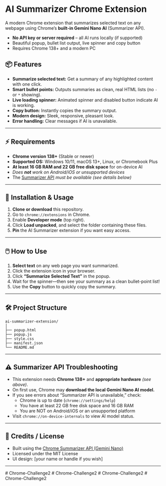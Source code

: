 


# AI Summarizer Chrome Extension

A modern Chrome extension that summarizes selected text on any webpage using Chrome’s **built-in Gemini Nano AI** (Summarizer API).  
- **No API key or server required** – all AI runs locally (if supported)
- Beautiful popup, bullet list output, live spinner and copy button
- Requires Chrome 138+ and a modern PC



## 📦 Features

- **Summarize selected text:** Get a summary of any highlighted content with one click.
- **Smart bullet points:** Outputs summaries as clean, real HTML lists (no `-` or `*` showing).
- **Live loading spinner:** Animated spinner and disabled button indicate AI is working.
- **Copy button:** Instantly copies the summary output.
- **Modern design:** Sleek, responsive, pleasant look.
- **Error handling:** Clear messages if AI is unavailable.

---

## ⚡️ Requirements

- **Chrome version 138+** (Stable or newer)
- **Supported OS:** Windows 10/11, macOS 13+, Linux, or Chromebook Plus
- **At least 16 GB RAM and 22 GB free disk space** for on-device AI
- _Does **not** work on Android/iOS or unsupported devices_
- The [Summarizer API](https://developer.chrome.com/docs/web-platform/summarizer/) _must be available (see details below)_

---

## 🚀 Installation & Usage

1. **Clone or download** this repository.
2. Go to `chrome://extensions` in Chrome.
3. Enable **Developer mode** (top right).
4. Click **Load unpacked**, and select the folder containing these files.
5. **Pin** the AI Summarizer extension if you want easy access.

---

## 🖱️ How to Use

1. **Select text** on any web page you want summarized.
2. Click the extension icon in your browser.
3. Click **“Summarize Selected Text”** in the popup.
4. Wait for the spinner—then see your summary as a clean bullet-point list!
5. Use the **Copy** button to quickly copy the summary.

---

## 🛠️ Project Structure

```
ai-summarizer-extension/
│
├── popup.html
├── popup.js
├── style.css
├── manifest.json
└── README.md
```

---

## ⚠️ Summarizer API Troubleshooting

- This extension needs **Chrome 138+** and **appropriate hardware** _(see above)_.
- On first use, Chrome may **download the local Gemini Nano AI model.**
- If you see errors about “Summarizer API is unavailable,” check:
    - Chrome is up to date (`chrome://settings/help`)
    - You have at least 22 GB free disk space and 16 GB RAM
    - You are NOT on Android/iOS or an unsupported platform
- Visit `chrome://on-device-internals` to view AI model status.

---

## 📝 Credits / License

- Built using the [Chrome Summarizer API (Gemini Nano)](https://developer.chrome.com/docs/web-platform/summarizer/)
- Licensed under the MIT License  
- UI design: [your name or handle if you wish]

---

#   C h r o m e - C h a l l e n g e 2  
 #   C h r o m e - C h a l l e n g e 2  
 #   C h r o m e - C h a l l e n g e 2  
 #   C h r o m e - C h a l l e n g e 2  
 